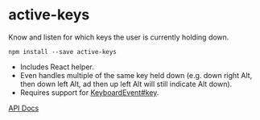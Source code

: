 # active-keys

Know and listen for which keys the user is currently holding down. 

`npm install --save active-keys`

- Includes React helper.
- Even handles multiple of the same key held down (e.g. down right Alt, then down left Alt, ad then up left Alt will still indicate Alt down).
- Requires support for [KeyboardEvent#key](https://developer.mozilla.org/en-US/docs/Web/API/KeyboardEvent/key). 

[API Docs](docs.md)
